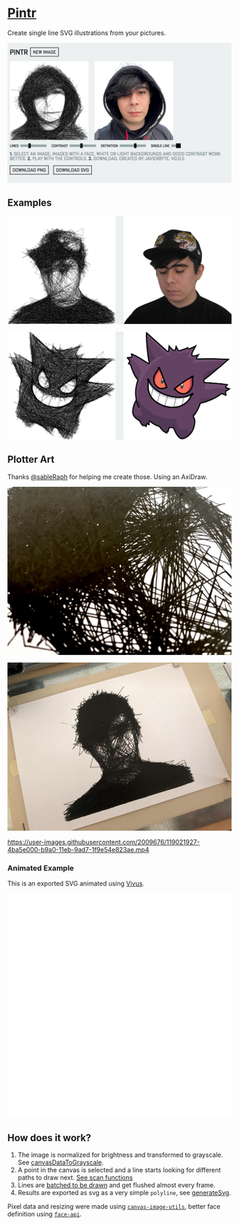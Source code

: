 # [Pintr](https://javier.xyz/pintr/)

Create single line SVG illustrations from your pictures.

[![pintr](public/thumbnail.jpg)](https://javier.xyz/pintr/)

## Examples

![](public/example-1.jpg)

![](public/example-2.jpg)

## Plotter Art

Thanks [@sableRaph](https://twitter.com/sableRaph) for helping me create those. Using an AxiDraw.

![](public/axidraw-1.jpg)

![](public/axidraw-2.jpg)

https://user-images.githubusercontent.com/2009676/119021927-4ba5e000-b9a0-11eb-9ad7-1f9e54e823ae.mp4

### Animated Example

This is an exported SVG animated using [Vivus](https://maxwellito.github.io/vivus-instant/).

![pintr](public/animated-example-3.svg)

## How does it work?

1. The image is normalized for brightness and transformed to grayscale. See [canvasDataToGrayscale](https://github.com/javierbyte/pintr/blob/master/lib/canvasDataToGrayscale.js).
2. A point in the canvas is selected and a line starts looking for different paths to draw next. [See scan functions](https://github.com/javierbyte/pintr/blob/master/transforms/scan.js)
3. Lines are [batched to be drawn](https://github.com/javierbyte/pintr/blob/master/transforms/draw.js) and get flushed almost every frame.
4. Results are exported as svg as a very simple `polyline`, see [generateSvg](https://github.com/javierbyte/pintr/blob/master/transforms/svg.js).

Pixel data and resizing were made using [`canvas-image-utils`](https://github.com/javierbyte/canvas-image-utils), better face definition using [`face-api`](https://github.com/justadudewhohacks/face-api.js/).
